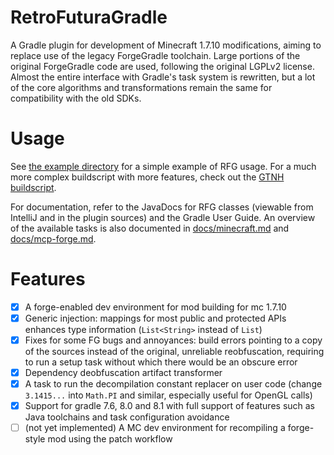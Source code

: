 # RetroFuturaGradle

A Gradle plugin for development of Minecraft 1.7.10 modifications, aiming to replace use of the legacy ForgeGradle toolchain.
Large portions of the original ForgeGradle code are used, following the original LGPLv2 license.
Almost the entire interface with Gradle's task system is rewritten, but a lot of the core algorithms and transformations remain the same for compatibility with the old SDKs.

# Usage

See [the example directory](example/) for a simple example of RFG usage. For a much more complex buildscript with more features, check out the [GTNH buildscript](https://github.com/GTNewHorizons/ExampleMod1.7.10/blob/master/build.gradle).

For documentation, refer to the JavaDocs for RFG classes (viewable from IntelliJ and in the plugin sources) and the Gradle User Guide. An overview of the available tasks is also documented in [docs/minecraft.md](docs/minecraft.md) and [docs/mcp-forge.md](docs/mcp-forge.md).

# Features

- [x] A forge-enabled dev environment for mod building for mc 1.7.10
- [x] Generic injection: mappings for most public and protected APIs enhances type information (`List<String>` instead of `List`)
- [x] Fixes for some FG bugs and annoyances: build errors pointing to a copy of the sources instead of the original, unreliable reobfuscation, requiring to run a setup task without which there would be an obscure error
- [x] Dependency deobfuscation artifact transformer
- [x] A task to run the decompilation constant replacer on user code (change `3.1415...` into `Math.PI` and similar, especially useful for OpenGL calls)
- [x] Support for gradle 7.6, 8.0 and 8.1 with full support of features such as Java toolchains and task configuration avoidance
- [ ] (not yet implemented) A MC dev environment for recompiling a forge-style mod using the patch workflow
